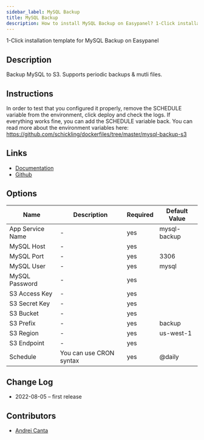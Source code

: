 ```yaml
---
sidebar_label: MySQL Backup
title: MySQL Backup
description: How to install MySQL Backup on Easypanel? 1-Click installation template for MySQL Backup on Easypanel
---
```


<!-- generated -->

1-Click installation template for MySQL Backup on Easypanel

## Description

Backup MySQL to S3. Supports periodic backups & mutli files.

## Instructions

In order to test that you configured it properly, remove the SCHEDULE variable from the environment, click deploy and check the logs. If everything works fine, you can add the SCHEDULE variable back. You can read more about the environment variables here: https://github.com/schickling/dockerfiles/tree/master/mysql-backup-s3

## Links

- [Documentation](https://github.com/schickling/dockerfiles/tree/master/mysql-backup-s3)
- [Github](https://github.com/schickling/dockerfiles/tree/master/mysql-backup-s3)

## Options

Name | Description | Required | Default Value
-|-|-|-
App Service Name | - | yes | mysql-backup
MySQL Host | - | yes | 
MySQL Port | - | yes | 3306
MySQL User | - | yes | mysql
MySQL Password | - | yes | 
S3 Access Key | - | yes | 
S3 Secret Key | - | yes | 
S3 Bucket | - | yes | 
S3 Prefix | - | yes | backup
S3 Region | - | yes | us-west-1
S3 Endpoint | - | yes | 
Schedule | You can use CRON syntax | yes | @daily

## Change Log

- 2022-08-05 – first release

## Contributors

- [Andrei Canta](https://github.com/deiucanta)
